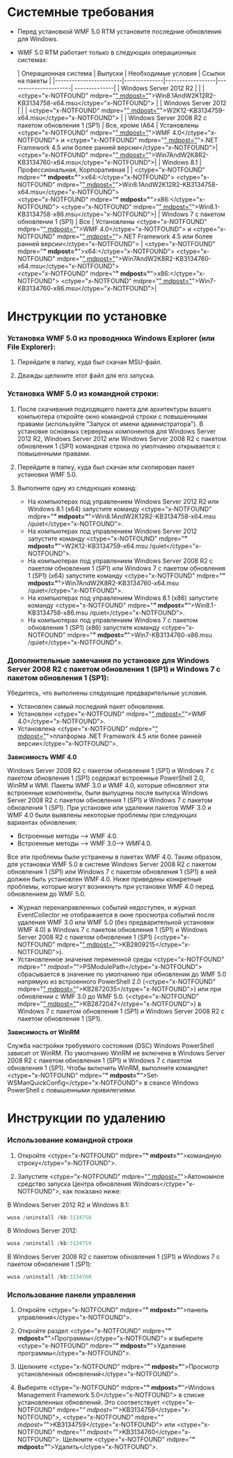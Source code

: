 # Системные требования

- Перед установкой WMF 5.0 RTM установите последние обновления для Windows.
- WMF 5.0 RTM работает только в следующих операционных системах:

    | Операционная система | Выпуски | Необходимые условия | Ссылки на пакеты |
    |------------------------|--------------|------------------|----------------------| --------------|
    | Windows Server 2012 R2 |  |  | <ctype="x-NOTFOUND" mdpre="[" mdpost="](http://go.microsoft.com/fwlink/?LinkId=717507)">Win8.1AndW2K12R2-KB3134758-x64.msu</ctype="x-NOTFOUND"> |
    | Windows Server 2012    |  |  | <ctype="x-NOTFOUND" mdpre="[" mdpost="](http://go.microsoft.com/fwlink/?LinkId=717506)">W2K12-KB3134759-x64.msu</ctype="x-NOTFOUND"> |
    | Windows Server 2008 R2 с пакетом обновления 1 (SP1) | Все, кроме IA64 | Установлены <ctype="x-NOTFOUND" mdpre="[" mdpost="](http://www.microsoft.com/en-us/download/details.aspx?id=40855)">WMF 4.0</ctype="x-NOTFOUND"> и <ctype="x-NOTFOUND" mdpre="[" mdpost="](https://msdn.microsoft.com/en-us/library/5a4x27ek.aspx)">.NET Framework 4.5 или более ранней версии</ctype="x-NOTFOUND">| <ctype="x-NOTFOUND" mdpre="[" mdpost="](http://go.microsoft.com/fwlink/?LinkId=717504)">Win7AndW2K8R2-KB3134760-x64.msu</ctype="x-NOTFOUND">|
    | Windows 8.1 | Профессиональная, Корпоративная | | <ctype="x-NOTFOUND" mdpre="**" mdpost="**">x64:</ctype="x-NOTFOUND"> <ctype="x-NOTFOUND" mdpre="[" mdpost="](http://go.microsoft.com/fwlink/?LinkId=717507)">Win8.1AndW2K12R2-KB3134758-x64.msu</ctype="x-NOTFOUND"> </br> <ctype="x-NOTFOUND" mdpre="**" mdpost="**">x86:</ctype="x-NOTFOUND"> <ctype="x-NOTFOUND" mdpre="[" mdpost="](http://go.microsoft.com/fwlink/?LinkID=717963)">Win8.1-KB3134758-x86.msu</ctype="x-NOTFOUND">|
    | Windows 7 с пакетом обновления 1 (SP1) | Все | Установлены <ctype="x-NOTFOUND" mdpre="[" mdpost="](http://www.microsoft.com/en-us/download/details.aspx?id=40855)">WMF 4.0</ctype="x-NOTFOUND"> и <ctype="x-NOTFOUND" mdpre="[" mdpost="](https://msdn.microsoft.com/en-us/library/5a4x27ek.aspx)">.NET Framework 4.5 или более ранней версии</ctype="x-NOTFOUND"> | <ctype="x-NOTFOUND" mdpre="**" mdpost="**">x64:</ctype="x-NOTFOUND"> <ctype="x-NOTFOUND" mdpre="[" mdpost="](http://go.microsoft.com/fwlink/?LinkId=717504)">Win7AndW2K8R2-KB3134760-x64.msu</ctype="x-NOTFOUND">  </br> <ctype="x-NOTFOUND" mdpre="**" mdpost="**">x86:</ctype="x-NOTFOUND">  <ctype="x-NOTFOUND" mdpre="[" mdpost="](http://go.microsoft.com/fwlink/?LinkID=717962)">Win7-KB3134760-x86.msu</ctype="x-NOTFOUND">|

# Инструкции по установке

### Установка WMF 5.0 из проводника Windows Explorer (или File Explorer):

1. Перейдите в папку, куда был скачан MSU-файл.

2. Дважды щелкните этот файл для его запуска.

### Установка WMF 5.0 из командной строки:

1. После скачивания подходящего пакета для архитектуры вашего компьютера откройте окно командной строки с повышенными правами (используйте "Запуск от имени администратора"). В установке основных серверных компонентов для Windows Server 2012 R2, Windows Server 2012 или Windows Server 2008 R2 с пакетом обновления 1 (SP1) командная строка по умолчанию открывается с повышенными правами.

2. Перейдите в папку, куда был скачан или скопирован пакет установки WMF 5.0.

3. Выполните одну из следующих команд:
    - На компьютерах под управлением Windows Server 2012 R2 или Windows 8.1 (x64) запустите команду <ctype="x-NOTFOUND" mdpre="**" mdpost="**">Win8.1AndW2K12R2-KB3134758-x64.msu /quiet</ctype="x-NOTFOUND">.
    - На компьютерах под управлением Windows Server 2012 запустите команду <ctype="x-NOTFOUND" mdpre="**" mdpost="**">W2K12-KB3134759-x64.msu /quiet</ctype="x-NOTFOUND">.
    - На компьютерах под управлением Windows Server 2008 R2 с пакетом обновления 1 (SP1) или Windows 7 с пакетом обновления 1 (SP1) (x64) запустите команду <ctype="x-NOTFOUND" mdpre="**" mdpost="**">Win7AndW2K8R2-KB3134760-x64.msu /quiet</ctype="x-NOTFOUND">.
    - На компьютерах под управлением Windows 8.1 (x86) запустите команду <ctype="x-NOTFOUND" mdpre="**" mdpost="**">Win8.1-KB3134758-x86.msu /quiet</ctype="x-NOTFOUND">.
    - На компьютерах под управлением Windows 7 с пакетом обновления 1 (SP1) (x86) запустите команду <ctype="x-NOTFOUND" mdpre="**" mdpost="**">Win7-KB3134760-x86.msu /quiet</ctype="x-NOTFOUND">.

### Дополнительные замечания по установке для Windows Server 2008 R2 с пакетом обновления 1 (SP1) и Windows 7 с пакетом обновления 1 (SP1):

Убедитесь, что выполнены следующие предварительные условия.
- Установлен самый последний пакет обновления.
- Установлен <ctype="x-NOTFOUND" mdpre="[" mdpost="](http://www.microsoft.com/en-us/download/details.aspx?id=40855)">WMF 4.0</ctype="x-NOTFOUND">.
- Установлена <ctype="x-NOTFOUND" mdpre="[" mdpost="](https://msdn.microsoft.com/en-us/library/5a4x27ek.aspx)">платформа .NET Framework 4.5 или более ранней версии</ctype="x-NOTFOUND">.

**Зависимость WMF 4.0**

Windows Server 2008 R2 с пакетом обновления 1 (SP1) и Windows 7 с пакетом обновления 1 (SP1) содержат встроенные PowerShell 2.0, WinRM и WMI. Пакеты WMF 3.0 и WMF 4.0, которые обновляют эти встроенные компоненты, были выпущены после выпуска Windows Server 2008 R2 с пакетом обновления 1 (SP1) и Windows 7 с пакетом обновления 1 (SP1). При установке или удалении пакетов WMF 3.0 и WMF 4.0 были выявлены некоторые проблемы при следующих вариантах обновления:

- Встроенные методы --> WMF 4.0.
- Встроенные методы --> WMF 3.0--> WMF4.0. 

Все эти проблемы были устранены в пакетах WMF 4.0. Таким образом, для установки WMF 5.0 в системе Windows Server 2008 R2 с пакетом обновления 1 (SP1) или Windows 7 с пакетом обновления 1 (SP1) в ней должен быть установлен WMF 4.0. Ниже приведены конкретные проблемы, которые могут возникнуть при установке WMF 4.0 перед обновлением до WMF 5.0.

- Журнал перенаправленных событий недоступен, и журнал EventCollector не отображается в окне просмотра событий после удаления WMF 3.0 или WMF 5.0 (без предварительной установки WMF 4.0) в Windows 7 с пакетом обновления 1 (SP1) и Windows Server 2008 R2 с пакетом обновления 1 (SP1) (<ctype="x-NOTFOUND" mdpre="[" mdpost="](https://support.microsoft.com/en-us/kb/2809215)">KB2809215</ctype="x-NOTFOUND">).
- Установленное значение переменной среды <ctype="x-NOTFOUND" mdpre="*" mdpost="*">PSModulePath</ctype="x-NOTFOUND"> сбрасывается в значение по умолчанию при обновлении до WMF 5.0 напрямую из встроенного PowerShell 2.0 (<ctype="x-NOTFOUND" mdpre="[" mdpost="](https://support.microsoft.com/en-us/kb/2872035)">KB2872035</ctype="x-NOTFOUND">) или при обновлении с WMF 3.0 до WMF 5.0. (<ctype="x-NOTFOUND" mdpre="[" mdpost="](https://support.microsoft.com/en-us/kb/2872047)">KB2872047</ctype="x-NOTFOUND">) в Windows 7 с пакетом обновления 1 (SP1) и Windows Server 2008 R2 с пакетом обновления 1 (SP1).

**Зависимость от WinRM**

Служба настройки требуемого состояния (DSC) Windows PowerShell зависит от WinRM. По умолчанию WinRM не включена в Windows Server 2008 R2 с пакетом обновления 1 (SP1) и Windows 7 с пакетом обновления 1 (SP1). Чтобы включить WinRM, выполните командлет <ctype="x-NOTFOUND" mdpre="**" mdpost="**">Set-WSManQuickConfig</ctype="x-NOTFOUND"> в сеансе Windows PowerShell с повышенными привилегиями.

# Инструкции по удалению

### Использование командной строки

1.  Откройте <ctype="x-NOTFOUND" mdpre="**" mdpost="**">командную строку</ctype="x-NOTFOUND">.

2.  Запустите <ctype="x-NOTFOUND" mdpre="[" mdpost="](https://support.microsoft.com/en-us/kb/934307)">Автономное средство запуска Центра обновления Windows</ctype="x-NOTFOUND">, как показано ниже:

В Windows Server 2012 R2 и Windows 8.1:
```powershell
wusa /uninstall /kb:3134758
```
В Windows Server 2012:
```powershell
wusa /uninstall /kb:3134759
```
В Windows Server 2008 R2 с пакетом обновления 1 (SP1) и Windows 7 с пакетом обновления 1 (SP1):
```powershell
wusa /uninstall /kb:3134760
```

### Использование панели управления

1.  Откройте <ctype="x-NOTFOUND" mdpre="**" mdpost="**">панель управления</ctype="x-NOTFOUND">.

2.  Откройте раздел <ctype="x-NOTFOUND" mdpre="**" mdpost="**">Программы</ctype="x-NOTFOUND"> и выберите <ctype="x-NOTFOUND" mdpre="**" mdpost="**">Удаление программы</ctype="x-NOTFOUND">.

3.  Щелкните <ctype="x-NOTFOUND" mdpre="**" mdpost="**">Просмотр установленных обновлений</ctype="x-NOTFOUND">.

4.  Выберите <ctype="x-NOTFOUND" mdpre="**" mdpost="**">Windows Management Framework 5.0</ctype="x-NOTFOUND"> в списке установленных обновлений. Это соответствует <ctype="x-NOTFOUND" mdpre="*" mdpost="*">KB3134758</ctype="x-NOTFOUND">, <ctype="x-NOTFOUND" mdpre="*" mdpost="*">KB3134759</ctype="x-NOTFOUND"> или <ctype="x-NOTFOUND" mdpre="*" mdpost="*">KB3134760</ctype="x-NOTFOUND">. Щелкните <ctype="x-NOTFOUND" mdpre="**" mdpost="**">Удалить</ctype="x-NOTFOUND">.


<!--HONumber=Mar16_HO4-->


